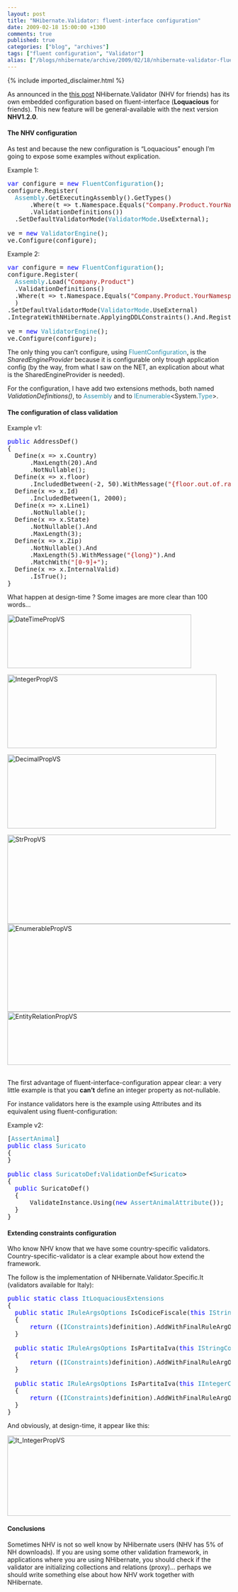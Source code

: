 ```yaml
---
layout: post
title: "NHibernate.Validator: fluent-interface configuration"
date: 2009-02-18 15:00:00 +1300
comments: true
published: true
categories: ["blog", "archives"]
tags: ["fluent configuration", "Validator"]
alias: ["/blogs/nhibernate/archive/2009/02/18/nhibernate-validator-fluent-interface-configuration.aspx"]
---
```

<!-- more -->
{% include imported_disclaimer.html %}
<p>As announced in the <a href="http://fabiomaulo.blogspot.com/2009/02/nhvloquacious-fluent-configuration-for.html">this post</a> NHibernate.Validator (NHV for friends) has its own embedded configuration based on fluent-interface (<strong>Loquacious</strong> for friends). This new feature will be general-available with the next version <strong>NHV1.2.0</strong>.</p>
<h4>The NHV configuration</h4>
<p>As test and because the new configuration is &ldquo;Loquacious&rdquo; enough I&rsquo;m going to expose some examples without explication.</p>
<p>Example 1:</p>
<pre class="code"><span style="color: blue">var </span>configure = <span style="color: blue">new </span><span style="color: #2b91af">FluentConfiguration</span>();<br />configure.Register(<br />  <span style="color: #2b91af">Assembly</span>.GetExecutingAssembly().GetTypes()<br />      .Where(t =&gt; t.Namespace.Equals(<span style="color: #a31515">"Company.Product.YourNamespace"</span>))<br />      .ValidationDefinitions())<br />  .SetDefaultValidatorMode(<span style="color: #2b91af">ValidatorMode</span>.UseExternal);<br /><br />ve = <span style="color: blue">new </span><span style="color: #2b91af">ValidatorEngine</span>();<br />ve.Configure(configure);</pre>
<p>Example 2:</p>
<pre class="code"><span style="color: blue">var </span>configure = <span style="color: blue">new </span><span style="color: #2b91af">FluentConfiguration</span>();<br />configure.Register(<br />  <span style="color: #2b91af">Assembly</span>.Load(<span style="color: #a31515">"Company.Product"</span>)<br />  .ValidationDefinitions()<br />  .Where(t =&gt; t.Namespace.Equals(<span style="color: #a31515">"Company.Product.YourNamespace"</span>))<br />  )<br />.SetDefaultValidatorMode(<span style="color: #2b91af">ValidatorMode</span>.UseExternal)<br />.IntegrateWithNHibernate.ApplyingDDLConstraints().And.RegisteringListeners();<br /><br />ve = <span style="color: blue">new </span><span style="color: #2b91af">ValidatorEngine</span>();<br />ve.Configure(configure);</pre>
<p>The only thing you can&rsquo;t configure, using <span style="color: #2b91af">FluentConfiguration</span>, is the <em>SharedEngineProvider</em> because it is configurable only trough application config (by the way, from what I saw on the NET, an explication about what is the SharedEngineProvider is needed).</p>
<p>For the configuration, I have add two extensions methods, both named <em>ValidationDefinitions()</em>, to <span style="color: #2b91af">Assembly</span> and to <span style="color: #2b91af">IEnumerable</span>&lt;System.<span style="color: #2b91af">Type</span>&gt;.</p>
<h4>The configuration of class validation</h4>
<p>Example v1:</p>
<pre class="code"><span style="color: blue">public </span>AddressDef()<br />{<br />  Define(x =&gt; x.Country)<br />      .MaxLength(20).And<br />      .NotNullable();<br />  Define(x =&gt; x.floor)<br />      .IncludedBetween(-2, 50).WithMessage(<span style="color: #a31515">"{floor.out.of.range}"</span>);<br />  Define(x =&gt; x.Id)<br />      .IncludedBetween(1, 2000);<br />  Define(x =&gt; x.Line1)<br />      .NotNullable();<br />  Define(x =&gt; x.State)<br />      .NotNullable().And<br />      .MaxLength(3);<br />  Define(x =&gt; x.Zip)<br />      .NotNullable().And<br />      .MaxLength(5).WithMessage(<span style="color: #a31515">"{long}"</span>).And<br />      .MatchWith(<span style="color: #a31515">"[0-9]+"</span>);<br />  Define(x =&gt; x.InternalValid)<br />      .IsTrue();<br />}</pre>
<p>What happen at design-time ? Some images are more clear than 100 words&hellip;</p>
<p><a href="/cfs-file.ashx/__key/CommunityServer.Blogs.Components.WeblogFiles/nhibernate/DateTimePropVS_5F00_55A70EE6.png"><img border="0" width="415" src="/cfs-file.ashx/__key/CommunityServer.Blogs.Components.WeblogFiles/nhibernate/DateTimePropVS_5F00_thumb_5F00_1570F56C.png" alt="DateTimePropVS" height="121" title="DateTimePropVS" /></a></p>
<p><a href="/cfs-file.ashx/__key/CommunityServer.Blogs.Components.WeblogFiles/nhibernate/DateTimePropVS_5F00_55A70EE6.png"></a><a href="/cfs-file.ashx/__key/CommunityServer.Blogs.Components.WeblogFiles/nhibernate/IntegerPropVS_5F00_23433B67.png"><img border="0" width="472" src="/cfs-file.ashx/__key/CommunityServer.Blogs.Components.WeblogFiles/nhibernate/IntegerPropVS_5F00_thumb_5F00_05D0EA5B.png" alt="IntegerPropVS" height="166" title="IntegerPropVS" /></a></p>
<p><a href="/cfs-file.ashx/__key/CommunityServer.Blogs.Components.WeblogFiles/nhibernate/IntegerPropVS_5F00_23433B67.png"></a><a href="/cfs-file.ashx/__key/CommunityServer.Blogs.Components.WeblogFiles/nhibernate/DecimalPropVS_5F00_536D16DB.png"><img border="0" width="471" src="/cfs-file.ashx/__key/CommunityServer.Blogs.Components.WeblogFiles/nhibernate/DecimalPropVS_5F00_thumb_5F00_2109435C.png" alt="DecimalPropVS" height="167" style="border-top-width: 0px; display: inline; border-left-width: 0px; border-bottom-width: 0px; border-right-width: 0px" title="DecimalPropVS" /></a></p>
<p><a href="/cfs-file.ashx/__key/CommunityServer.Blogs.Components.WeblogFiles/nhibernate/DecimalPropVS_5F00_536D16DB.png"></a> <a href="/cfs-file.ashx/__key/CommunityServer.Blogs.Components.WeblogFiles/nhibernate/StrPropVS_5F00_6EA56FDC.png"><img border="0" width="591" src="/cfs-file.ashx/__key/CommunityServer.Blogs.Components.WeblogFiles/nhibernate/StrPropVS_5F00_thumb_5F00_07350D2D.png" alt="StrPropVS" height="201" title="StrPropVS" /></a><a href="/cfs-file.ashx/__key/CommunityServer.Blogs.Components.WeblogFiles/nhibernate/EnumerablePropVS_5F00_62A37FA8.png"><img border="0" width="624" src="/cfs-file.ashx/__key/CommunityServer.Blogs.Components.WeblogFiles/nhibernate/EnumerablePropVS_5F00_thumb_5F00_10249F6C.png" alt="EnumerablePropVS" height="198" title="EnumerablePropVS" /></a><a href="/cfs-file.ashx/__key/CommunityServer.Blogs.Components.WeblogFiles/nhibernate/EntityRelationPropVS_5F00_529741A2.png"><img border="0" width="591" src="/cfs-file.ashx/__key/CommunityServer.Blogs.Components.WeblogFiles/nhibernate/EntityRelationPropVS_5F00_thumb_5F00_4458C8B2.png" alt="EntityRelationPropVS" height="120" style="border-top-width: 0px; display: inline; border-left-width: 0px; border-bottom-width: 0px; border-right-width: 0px" title="EntityRelationPropVS" /></a>&nbsp;&nbsp;</p>
<p>The first advantage of fluent-interface-configuration appear clear: a very little example is that you <strong>can&rsquo;t</strong> define an integer property as not-nullable.</p>
<p>For instance validators here is the example using Attributes and its equivalent using fluent-configuration:</p>
<p>
Example v2: 
</p>
<pre class="code">[<span style="color: #2b91af">AssertAnimal</span>]<br /><span style="color: blue">public class </span><span style="color: #2b91af">Suricato<br /></span>{<br />}<br /><br /><span style="color: blue">public class </span><span style="color: #2b91af">SuricatoDef</span>:<span style="color: #2b91af">ValidationDef</span>&lt;<span style="color: #2b91af">Suricato</span>&gt;<br />{<br />  <span style="color: blue">public </span>SuricatoDef()<br />  {<br />      ValidateInstance.Using(<span style="color: blue">new </span><span style="color: #2b91af">AssertAnimalAttribute</span>());<br />  }<br />}</pre>
<p>
<a href="http://11011.net/software/vspaste"></a></p>
<h4>Extending constraints configuration</h4>
<p>Who know NHV know that we have some country-specific validators. Country-specific-validator is a clear example about how extend the framework.</p>
<p>The follow is the implementation of NHibernate.Validator.Specific.It (validators available for Italy):</p>
<pre class="code"><span style="color: blue">public static class </span><span style="color: #2b91af">ItLoquaciousExtensions<br /></span>{<br />  <span style="color: blue">public static </span><span style="color: #2b91af">IRuleArgsOptions </span>IsCodiceFiscale(<span style="color: blue">this </span><span style="color: #2b91af">IStringConstraints </span>definition)<br />  {<br />      <span style="color: blue">return </span>((<span style="color: #2b91af">IConstraints</span>)definition).AddWithFinalRuleArgOptions(<span style="color: blue">new </span><span style="color: #2b91af">CodiceFiscaleAttribute</span>());<br />  }<br /><br />  <span style="color: blue">public static </span><span style="color: #2b91af">IRuleArgsOptions </span>IsPartitaIva(<span style="color: blue">this </span><span style="color: #2b91af">IStringConstraints </span>definition)<br />  {<br />      <span style="color: blue">return </span>((<span style="color: #2b91af">IConstraints</span>)definition).AddWithFinalRuleArgOptions(<span style="color: blue">new </span><span style="color: #2b91af">PartitaIvaAttribute</span>());<br />  }<br /><br />  <span style="color: blue">public static </span><span style="color: #2b91af">IRuleArgsOptions </span>IsPartitaIva(<span style="color: blue">this </span><span style="color: #2b91af">IIntegerConstraints </span>definition)<br />  {<br />      <span style="color: blue">return </span>((<span style="color: #2b91af">IConstraints</span>)definition).AddWithFinalRuleArgOptions(<span style="color: blue">new </span><span style="color: #2b91af">PartitaIvaAttribute</span>());<br />  }<br />}</pre>
<p>And obviously, at design-time, it appear like this:</p>
<p><a href="/cfs-file.ashx/__key/CommunityServer.Blogs.Components.WeblogFiles/nhibernate/It_5F00_IntegerPropVS_5F00_26E677A6.png"><img border="0" width="517" src="/cfs-file.ashx/__key/CommunityServer.Blogs.Components.WeblogFiles/nhibernate/It_5F00_IntegerPropVS_5F00_thumb_5F00_0D7E746C.png" alt="It_IntegerPropVS" height="181" style="border-top-width: 0px; display: inline; border-left-width: 0px; border-bottom-width: 0px; border-right-width: 0px" title="It_IntegerPropVS" /></a> </p>
<h4>Conclusions</h4>
<p>Sometimes NHV is not so well know by NHibernate users (NHV has 5% of NH downloads). If you are using some other validation framework, in applications where you are using NHibernate, you should check if the validator are initializing collections and relations (proxy)&hellip; perhaps we should write something else about how NHV work together with NHibernate.</p>

